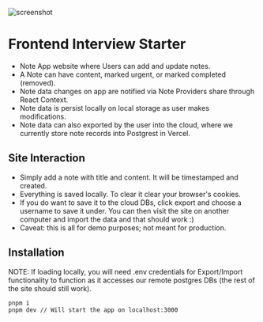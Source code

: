 ![screenshot](https://github.com/user-attachments/assets/47ee62b1-dcb4-43e3-9568-9bd137dd361e)

# Frontend Interview Starter

- Note App website where Users can add and update notes.
- A Note can have content, marked urgent, or marked completed (removed).
- Note data changes on app are notified via Note Providers share through React Context.
- Note data is persist locally on local storage as user makes modifications.
- Note data can also exported by the user into the cloud, where we currently store note records into Postgrest in Vercel.

## Site Interaction
- Simply add a note with title and content. It will be timestamped and created.
- Everything is saved locally. To clear it clear your browser's cookies.
- If you do want to save it to the cloud DBs, click export and choose a username
to save it under. You can then visit the site on another computer and import the data
and that should work :)
- Caveat: this is all for demo purposes; not meant for production.

## Installation
NOTE: If loading locally, you will need .env credentials for Export/Import functionality to 
function as it accesses our remote postgres DBs (the rest of the site should still work).

```
pnpm i
pnpm dev // Will start the app on localhost:3000
```
